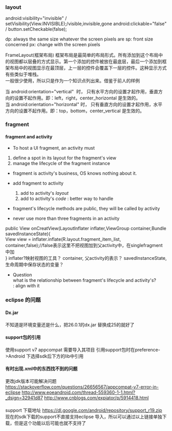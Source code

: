 


### layout
android:visibility="invisible" / setVisibility(View.INVISIBLE);/visible,invisible,gone
android:clickable="false" / button.setCheckable(false);

dp: always the same size whatever the screen pixels are
sp: front size concerned
px: change with the screen pixels

FrameLayout(框架布局) 
框架布局是最简单的布局形式。所有添加到这个布局中的视图都以层叠的方式显示。第一个添加的控件被放在最底层，最后一个添加到框架布局中的视图显示在最顶层，上一层的控件会覆盖下一层的控件。这种显示方式有些类似于堆栈。    
一般很少使用，所以只是作为一个知识点列出来。借鉴于前人的样例

当 android:orientation="vertical"  时， 只有水平方向的设置才起作用，垂直方向的设置不起作用。即：left，right，center_horizontal 是生效的。    
当 android:orientation="horizontal" 时， 只有垂直方向的设置才起作用，水平方向的设置不起作用。即：top，bottom，center_vertical 是生效的。

### fragment
#### fragment and activity
* To host a UI fragment, an activity must 
1. define a spot in its layout for the fragment's view
2. manage the lifecycle of the fragment instance

* fragment is activity's business, OS knows nothing about it.

* add fragment to activity    
  1. add to activity's *layout*  
  2. add to activity's *code* : better way to handle

* fragment's lifecycle methods are public, they will be called by activity 

* never use more than three fragments in an activity   

public View onCreatView(LayoutInflater inflater,ViewGroup container,Bundle savedInstanceState){    
  View view = inflater.inflate(R.layout.fragment_item_list, container,false);//false表示这里不把视图加到父activity中，在singlefragment中加   
}
inflater?映射视图的工具？
container, 父activity的表示？
savedInstanceState, 生命周期中保存状态的变量？

* Question   
what is the relationship between fragment's lifecycle and activity's?   
: align with it

### eclipse  的问题
#### Dx.jar
不知道是环境变量还是什么，把26.0.1的dx.jar 替换成25的就好了

#### support包的引用
使用support v7 appcompat 需要导入其项目
引用support包时在preference->Android 下选择sdk后下方的lib中引用

#### 有时出现.xml中的东西找不到的问题
更改jdk版本可能解决问题
https://stackoverflow.com/questions/26656567/appcompat-v7-error-in-eclipse
http://www.eoeandroid.com/thread-559360-1-1.html?_dsign=32941d87
http://www.cnblogs.com/expiator/p/5914418.html

####
support 下载地址
https://dl.google.com/android/repository/support_r19.zip
现在的sdk下载的support不直接支持eclipse 导入，所以可以通过以上链接单独下载，但是这个功能以后可能也就不支持了
